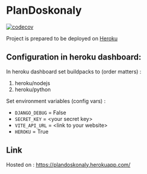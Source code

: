 # PlanDoskonaly
[![codecov](https://codecov.io/gh/mrarat/PlanDoskonaly/branch/main/graph/badge.svg?token=RSMF9W3TF7)](https://codecov.io/gh/mrarat/PlanDoskonaly)

Project is prepared to be deployed on [Heroku](https://www.heroku.com)

## Configuration in heroku dashboard:
In heroku dashboard set buildpacks to (order matters) :
1. heroku/nodejs
2. heroku/python

Set environment variables (config vars) : 
- `DJANGO_DEBUG` = False
- `SECRET_KEY` = \<your secret key\>
- `VITE_API_URL` = \<link to your website\>
- `HEROKU` = True

## Link
Hosted on : https://plandoskonaly.herokuapp.com/